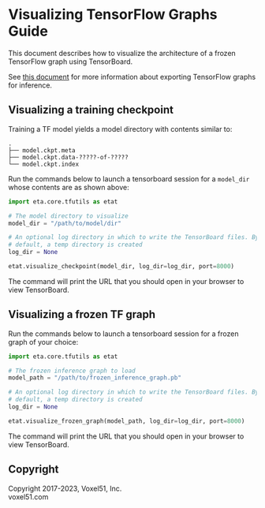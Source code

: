 # Visualizing TensorFlow Graphs Guide

This document describes how to visualize the architecture of a frozen
TensorFlow graph using TensorBoard.

See [this document](export_tf_graphs_guide.md) for more information about
exporting TensorFlow graphs for inference.


## Visualizing a training checkpoint

Training a TF model yields a model directory with contents similar to:

```
.
├── model.ckpt.meta
├── model.ckpt.data-?????-of-?????
└── model.ckpt.index
```

Run the commands below to launch a tensorboard session for a `model_dir` whose
contents are as shown above:

```py
import eta.core.tfutils as etat

# The model directory to visualize
model_dir = "/path/to/model/dir"

# An optional log directory in which to write the TensorBoard files. By
# default, a temp directory is created
log_dir = None

etat.visualize_checkpoint(model_dir, log_dir=log_dir, port=8000)
```

The command will print the URL that you should open in your browser to view
TensorBoard.


## Visualizing a frozen TF graph

Run the commands below to launch a tensorboard session for a frozen graph of
your choice:

```py
import eta.core.tfutils as etat

# The frozen inference graph to load
model_path = "/path/to/frozen_inference_graph.pb"

# An optional log directory in which to write the TensorBoard files. By
# default, a temp directory is created
log_dir = None

etat.visualize_frozen_graph(model_path, log_dir=log_dir, port=8000)
```

The command will print the URL that you should open in your browser to view
TensorBoard.


## Copyright

Copyright 2017-2023, Voxel51, Inc.<br>
voxel51.com
